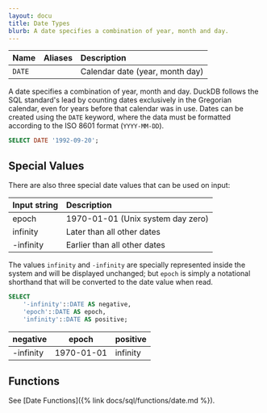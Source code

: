 ```yaml
---
layout: docu
title: Date Types
blurb: A date specifies a combination of year, month and day.
---
```


| Name   | Aliases | Description                     |
|:-------|:--------|:--------------------------------|
| `DATE` |         | Calendar date (year, month day) |

A date specifies a combination of year, month and day. DuckDB follows the SQL standard's lead by counting dates exclusively in the Gregorian calendar, even for years before that calendar was in use. Dates can be created using the `DATE` keyword, where the data must be formatted according to the ISO 8601 format (`YYYY-MM-DD`).

```sql
SELECT DATE '1992-09-20';
```

## Special Values

There are also three special date values that can be used on input:

| Input string | Description                       |
|:-------------|:----------------------------------|
| epoch        | 1970-01-01 (Unix system day zero) |
| infinity     | Later than all other dates        |
| -infinity    | Earlier than all other dates      |

The values `infinity` and `-infinity` are specially represented inside the system and will be displayed unchanged;
but `epoch` is simply a notational shorthand that will be converted to the date value when read.

```sql
SELECT
    '-infinity'::DATE AS negative,
    'epoch'::DATE AS epoch,
    'infinity'::DATE AS positive;
```

| negative  |   epoch    | positive |
|-----------|------------|----------|
| -infinity | 1970-01-01 | infinity |

## Functions

See [Date Functions]({% link docs/sql/functions/date.md %}).
